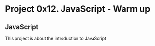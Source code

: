 # Project 0x12. JavaScript - Warm up
## JavaScript
This project is about the introduction to JavaScript
